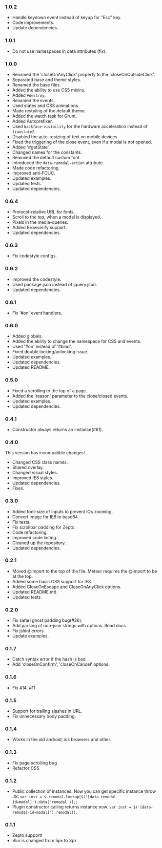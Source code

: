 ### 1.0.2
* Handle keydown event instead of keyup for "Esc" key.
* Code improvements.
* Update dependencies.

### 1.0.1
* Do not use namespaces in data attributes (fix).

### 1.0.0
* Renamed the 'closeOnAnyClick' property to the 'closeOnOutsideClick'.
* Separated base and theme styles.
* Renamed the base files.
* Added the ability to use CSS mixins.
* Added `#destroy`.
* Renamed the events.
* Used states and CSS animations.
* Made restyling of the default theme.
* Added the watch task for Grunt.
* Added Autoprefixer.
* Used `backface-visibility` for the hardware acceleration instead of `translateZ`.
* Disabled the auto-resizing of text on mobile devices.
* Fixed the triggering of the close event, even if a modal is not opened.
* Added '#getState'.
* Changed names for the constants.
* Removed the default custom font.
* Introduced the `data-remodal-action` attribute.
* Made code refactoring.
* Improved anti-FOUC.
* Updated examples.
* Updated tests.
* Updated dependencies.

### 0.6.4
* Protocol-relative URL for fonts.
* Scroll to the top, when a modal is displayed.
* Pixels in the media-queries.
* Added Browserify support.
* Updated dependencies.

### 0.6.3
* Fix codestyle configs.

### 0.6.2
* Improved the codestyle.
* Used package.json instead of jquery.json.
* Updated dependencies.

### 0.6.1
* Fix '#on' event handlers.

### 0.6.0
* Added globals.
* Added the ability to change the namespace for CSS and events.
* Used '#on' instead of '#bind'.
* Fixed double locking/unlocking issue.
* Updated examples.
* Updated dependencies.
* Updated README.

### 0.5.0
* Fixed a scrolling to the top of a page.
* Added the 'reason' parameter to the close/closed events.
* Updated examples.
* Updated dependencies.

### 0.4.1
* Constructor always returns an instance(#61).

### 0.4.0
This version has incompatible changes!

* Changed CSS class names.
* Shared overlay.
* Changed visual styles.
* Improved IE8 styles.
* Updated dependencies.
* Fixes.

### 0.3.0
* Added font-size of inputs to prevent iOs zooming.
* Convert image for IE8 to base64.
* Fix tests.
* Fix scrollbar padding for Zepto.
* Code refactoring.
* Improved code linting.
* Cleaned up the repository.
* Updated dependencies.

### 0.2.1
* Moved @import to the top of the file. Meteor requires the @import to be at the top.
* Added some basic CSS support for IE8.
* Added CloseOnEscape and CloseOnAnyClick options.
* Updated README.md.
* Updated tests.

### 0.2.0
* Fix safari ghost padding bug(#26).
* Add parsing of non-json strings with options. Read docs.
* Fix jshint errors.
* Update examples.

### 0.1.7
* Catch syntax error if the hash is bad.
* Add 'closeOnConfirm', 'closeOnCancel' options.

### 0.1.6
* Fix #14, #11

### 0.1.5
* Support for trailing slashes in URL.
* Fix unnecessary body padding.

### 0.1.4
* Works in the old android, ios browsers and other.

### 0.1.3
* Fix page scrolling bug
* Refactor CSS

### 0.1.2
* Public collection of instances. Now you can get specific instance throw JS: `var inst = $.remodal.lookup[$('[data-remodal-id=modal]').data('remodal')];`;
* Plugin constructor calling returns instance now. `var inst = $('[data-remodal-id=modal]').remodal()`.

### 0.1.1
* Zepto support!
* Blur is changed from 5px to 3px.
